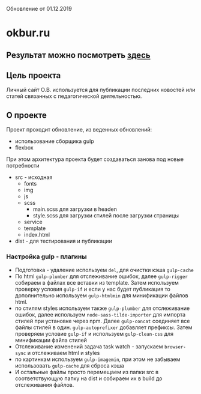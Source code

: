 Обновление от 01.12.2019
# okbur.ru

Результат можно посмотреть [здесь](http://okbur.ru)
---
## Цель проекта

Личный сайт О.В. используется для публикации последних новостей или статей связанных с педагогической деятельностью.

## О проекте
Проект проходит обновление, из веденных обновлений:
* использование сборщика gulp
* flexbox

При этом архитектура проекта будет создаваться занова под новые потребности
* src - исходная
  - fonts
  - img
  - js
  - scss
    - main.scss для загрузки в headen
    - style.scss для загрузки стилей после загрузки страницы
  - service
  - template
  - index.html
* dist - для тестирования и публикации

### Настройка gulp - плагины
* Подготовка - удаление используем `del`, для очистки кэша `gulp-cache`
* По html `gulp-plumber` для отслеживание ошибок, далее `gulp-rigger` собираем в файлах все вставки из template. Затем используем проверку условия `gulp-if` и если у нас будет публикация то дополнительно используем `gulp-htmlmin` для минификации файлов html.
* по стилям styles используем также `gulp-plumber` для отслеживание ошибок, далее используем `node-sass-tilde-importer` для импорта стилей при установке через npm. Далее `gulp-concat` соединяет все файлы стилей в один. `gulp-autoprefixer` добавляет префиксы. Затем проверяем условие `gulp-if` и используем `gulp-clean-css` для минификации файла стилей
* Отслеживание изменений задача task watch - запускаем  `browser-sync` и отслеживаем html и styles
* по картинкам используем `gulp-imagemin`, при этом не забываем использовать `gulp-cache` для сброса кэша
* И остальные файлы просто перемещаем из папки src в соответствующую папку на dist и собираем их в build до отслеживания файлов.
